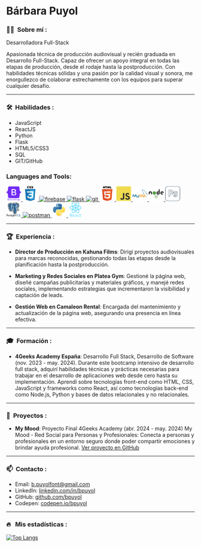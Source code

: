 <html lang="es">
<head>
    <meta charset="UTF-8">
    <meta name="viewport" content="width=device-width, initial-scale=1.0">
    <title>Bárbara Puyol - Desarrolladora Full-Stack</title>
    <link rel="stylesheet" href="styles.css">
</head>
<body>
    <div class="Barbara-Puyol">
        <h1 class="Nombre">Bárbara Puyol</h1>

  </div>
</body>
</html>

### :woman_technologist: &nbsp;Sobre mí :

Desarrolladora Full-Stack

Apasionada técnica de producción audiovisual y recién graduada en Desarrollo Full-Stack. Capaz de ofrecer un apoyo integral en todas las etapas de producción, desde el rodaje hasta la postproducción. Con habilidades técnicas sólidas y una pasión por la calidad visual y sonora, me enorgullezco de colaborar estrechamente con los equipos para superar cualquier desafío.

---

### 🛠 &nbsp;Habilidades :

- JavaScript
- ReactJS
- Python
- Flask
- HTML5/CSS3
- SQL
- GIT/GitHub

<h3 align="left">Languages and Tools:</h3>
<p align="left"> <a href="https://getbootstrap.com" target="_blank" rel="noreferrer"> <img src="https://raw.githubusercontent.com/devicons/devicon/master/icons/bootstrap/bootstrap-plain-wordmark.svg" alt="bootstrap" width="40" height="40"/> </a> <a href="https://www.w3schools.com/css/" target="_blank" rel="noreferrer"> <img src="https://raw.githubusercontent.com/devicons/devicon/master/icons/css3/css3-original-wordmark.svg" alt="css3" width="40" height="40"/> </a> <a href="https://firebase.google.com/" target="_blank" rel="noreferrer"> <img src="https://www.vectorlogo.zone/logos/firebase/firebase-icon.svg" alt="firebase" width="40" height="40"/> </a> <a href="https://flask.palletsprojects.com/" target="_blank" rel="noreferrer"> <img src="https://www.vectorlogo.zone/logos/pocoo_flask/pocoo_flask-icon.svg" alt="flask" width="40" height="40"/> </a> <a href="https://git-scm.com/" target="_blank" rel="noreferrer"> <img src="https://www.vectorlogo.zone/logos/git-scm/git-scm-icon.svg" alt="git" width="40" height="40"/> </a> <a href="https://www.w3.org/html/" target="_blank" rel="noreferrer"> <img src="https://raw.githubusercontent.com/devicons/devicon/master/icons/html5/html5-original-wordmark.svg" alt="html5" width="40" height="40"/> </a> <a href="https://developer.mozilla.org/en-US/docs/Web/JavaScript" target="_blank" rel="noreferrer"> <img src="https://raw.githubusercontent.com/devicons/devicon/master/icons/javascript/javascript-original.svg" alt="javascript" width="40" height="40"/> </a> <a href="https://www.mysql.com/" target="_blank" rel="noreferrer"> <img src="https://raw.githubusercontent.com/devicons/devicon/master/icons/mysql/mysql-original-wordmark.svg" alt="mysql" width="40" height="40"/> </a> <a href="https://nodejs.org" target="_blank" rel="noreferrer"> <img src="https://raw.githubusercontent.com/devicons/devicon/master/icons/nodejs/nodejs-original-wordmark.svg" alt="nodejs" width="40" height="40"/> </a> <a href="https://www.photoshop.com/en" target="_blank" rel="noreferrer"> <img src="https://raw.githubusercontent.com/devicons/devicon/master/icons/photoshop/photoshop-line.svg" alt="photoshop" width="40" height="40"/> </a> <a href="https://www.postgresql.org" target="_blank" rel="noreferrer"> <img src="https://raw.githubusercontent.com/devicons/devicon/master/icons/postgresql/postgresql-original-wordmark.svg" alt="postgresql" width="40" height="40"/> </a> <a href="https://postman.com" target="_blank" rel="noreferrer"> <img src="https://www.vectorlogo.zone/logos/getpostman/getpostman-icon.svg" alt="postman" width="40" height="40"/> </a> <a href="https://www.python.org" target="_blank" rel="noreferrer"> <img src="https://raw.githubusercontent.com/devicons/devicon/master/icons/python/python-original.svg" alt="python" width="40" height="40"/> </a> <a href="https://reactjs.org/" target="_blank" rel="noreferrer"> <img src="https://raw.githubusercontent.com/devicons/devicon/master/icons/react/react-original-wordmark.svg" alt="react" width="40" height="40"/> </a> </p>


---

### 🏆 &nbsp;Experiencia :

- **Director de Producción en Kahuna Films**:
  Dirigí proyectos audiovisuales para marcas reconocidas, gestionando todas las etapas desde la planificación hasta la postproducción.
  
- **Marketing y Redes Sociales en Platea Gym**:
  Gestioné la página web, diseñé campañas publicitarias y materiales gráficos, y manejé redes sociales, implementando estrategias que incrementaron la visibilidad y captación de leads.
  
- **Gestión Web en Camaleon Rental**:
  Encargada del mantenimiento y actualización de la página web, asegurando una presencia en línea efectiva.

---

### 🎓 &nbsp;Formación :

- **4Geeks Academy España**:
  Desarrollo Full Stack, Desarrollo de Software (nov. 2023 - may. 2024). Durante este bootcamp intensivo de desarrollo full stack, adquirí habilidades técnicas y prácticas necesarias para trabajar en el desarrollo de aplicaciones web desde cero hasta su implementación. Aprendí sobre tecnologías front-end como HTML, CSS, JavaScript y frameworks como React, así como tecnologías back-end como Node.js, Python y bases de datos relacionales y no relacionales.

---

### 💼 &nbsp;Proyectos :

- **My Mood**:
  Proyecto Final 4Geeks Academy (abr. 2024 - may. 2024)
  My Mood - Red Social para Personas y Profesionales: Conecta a personas y profesionales en un entorno seguro donde poder compartir emociones y brindar ayuda profesional. 
  [Ver proyecto en GitHub](https://github.com/bpuyol/My-Mood-Final-Project)

---

### 📫 &nbsp;Contacto :

- Email: [b.puyolfont@gmail.com](mailto:b.puyolfont@gmail.com)
- LinkedIn: [linkedin.com/in/bpuyol](https://www.linkedin.com/in/barbara-puyol-font/)
- GitHub: [github.com/bpuyol](https://github.com/bpuyol)
- Codepen: [codepen.io/bpuyol](https://codepen.io/bpuyol)

---

### 🔥 &nbsp; Mis estadísticas :

[![Top Langs](https://github-readme-stats.vercel.app/api/top-langs/?username=bpuyol&layout=compact&theme=vision-friendly-dark)](https://github.com/anuraghazra/github-readme-stats)

